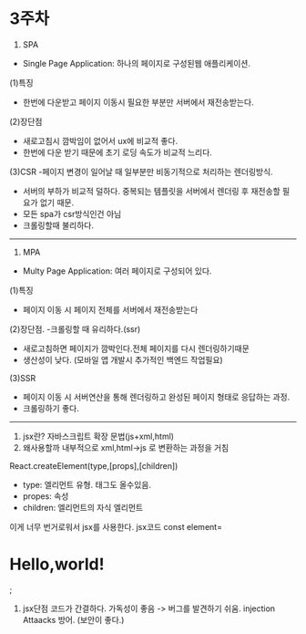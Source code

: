 # 3주차

1. SPA
- Single Page Application:
하나의 페이지로 구성된웹 애플리케이션.

(1)특징

- 한번에 다운받고 페이지 이동시 필요한 부분만 서버에서 재전송받는다.

(2)장단점

- 새로고침시 깜박임이 없어서 ux에 비교적 좋다.
- 한번에 다운 받기 때문에 초기 로딩 속도가 비교적 느리다.

(3)CSR
-페이지 변경이 일어날 때 일부분만 비동기적으로 처리하는 렌더링방식.

- 서버의 부하가 비교적 덜하다. 중복되는 템플릿을 서버에서 렌더링 후 재전송할 필요가 없기 때문.
- 모든 spa가 csr방식인건 아님
- 크롤링할때 불리하다.

---

1. MPA
- Multy Page Application:
여러 페이지로 구성되어 있다.

(1)특징

- 페이지 이동 시 페이지 전체를 서버에서 재전송받는다

(2)장단점.
-크롤링할 때 유리하다.(ssr)

- 새로고침하면 페이지가 깜박인다.전체 페이지를 다시 렌더링하기때문
- 생산성이 낮다. (모바일 앱 개발시 추가적인 백엔드 작업필요)

(3)SSR

- 페이지 이동 시 서버연산을 통해 렌더링하고 완성된 페이지 형태로 응답하는 과정.
- 크롤링하기 좋다.

---

1. jsx란?
자바스크립트 확장 문법(js+xml,html)
2. 왜사용할까
내부적으로 xml,html->js 로 변환하는 과정을 거침

React.createElement(type,[props],[children])
- type: 엘리먼트 유형. 태그도 올수있음.
- propes: 속성
- children: 엘리먼트의 자식 엘리먼트

이게 너무 번거로워서 jsx를 사용한다.
jsx코드
const element=<h1>Hello,world!</h1>;

1. jsx단점
코드가 간결하다.
가독성이 좋음 -> 버그를 발견하기 쉬움.
injection Attaacks 방어. (보안이 좋다.)